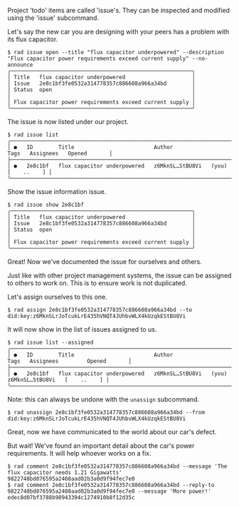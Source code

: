 Project 'todo' items are called 'issue's.  They can be inspected and modified
using the 'issue' subcommand.

Let's say the new car you are designing with your peers has a problem with its flux capacitor.

```
$ rad issue open --title "flux capacitor underpowered" --description "Flux capacitor power requirements exceed current supply" --no-announce
╭─────────────────────────────────────────────────────────╮
│ Title   flux capacitor underpowered                     │
│ Issue   2e8c1bf3fe0532a314778357c886608a966a34bd        │
│ Status  open                                            │
│                                                         │
│ Flux capacitor power requirements exceed current supply │
╰─────────────────────────────────────────────────────────╯
```

The issue is now listed under our project.

```
$ rad issue list
╭───────────────────────────────────────────────────────────────────────────────────────────────────────╮
│ ●   ID        Title                         Author                    Tags   Assignees   Opened       │
├───────────────────────────────────────────────────────────────────────────────────────────────────────┤
│ ●   2e8c1bf   flux capacitor underpowered   z6MknSL…StBU8Vi   (you)                      [    ..    ] │
╰───────────────────────────────────────────────────────────────────────────────────────────────────────╯
```

Show the issue information issue.

```
$ rad issue show 2e8c1bf
╭─────────────────────────────────────────────────────────╮
│ Title   flux capacitor underpowered                     │
│ Issue   2e8c1bf3fe0532a314778357c886608a966a34bd        │
│ Status  open                                            │
│                                                         │
│ Flux capacitor power requirements exceed current supply │
╰─────────────────────────────────────────────────────────╯
```


Great! Now we've documented the issue for ourselves and others.

Just like with other project management systems, the issue can be assigned to
others to work on.  This is to ensure work is not duplicated.

Let's assign ourselves to this one.

```
$ rad assign 2e8c1bf3fe0532a314778357c886608a966a34bd --to did:key:z6MknSLrJoTcukLrE435hVNQT4JUhbvWLX4kUzqkEStBU8Vi
```

It will now show in the list of issues assigned to us.

```
$ rad issue list --assigned
╭─────────────────────────────────────────────────────────────────────────────────────────────────────────────╮
│ ●   ID        Title                         Author                    Tags   Assignees         Opened       │
├─────────────────────────────────────────────────────────────────────────────────────────────────────────────┤
│ ●   2e8c1bf   flux capacitor underpowered   z6MknSL…StBU8Vi   (you)          z6MknSL…StBU8Vi   [    ..    ] │
╰─────────────────────────────────────────────────────────────────────────────────────────────────────────────╯
```

Note: this can always be undone with the `unassign` subcommand.

```
$ rad unassign 2e8c1bf3fe0532a314778357c886608a966a34bd --from did:key:z6MknSLrJoTcukLrE435hVNQT4JUhbvWLX4kUzqkEStBU8Vi
```

Great, now we have communicated to the world about our car's defect.

But wait! We've found an important detail about the car's power requirements.
It will help whoever works on a fix.

```
$ rad comment 2e8c1bf3fe0532a314778357c886608a966a34bd --message 'The flux capacitor needs 1.21 Gigawatts'
9822748bd076595a2408aad02b3a0d9f94fec7e0
$ rad comment 2e8c1bf3fe0532a314778357c886608a966a34bd --reply-to 9822748bd076595a2408aad02b3a0d9f94fec7e0 --message 'More power!'
edec8d07bf3788b98943394c1274910b8f12d35c
```
